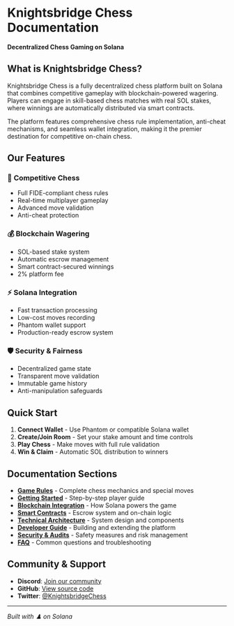 # Knightsbridge Chess Documentation

**Decentralized Chess Gaming on Solana**

## What is Knightsbridge Chess?

Knightsbridge Chess is a fully decentralized chess platform built on Solana that combines competitive gameplay with blockchain-powered wagering. Players can engage in skill-based chess matches with real SOL stakes, where winnings are automatically distributed via smart contracts.

The platform features comprehensive chess rule implementation, anti-cheat mechanisms, and seamless wallet integration, making it the premier destination for competitive on-chain chess.

## Our Features

### 🎯 **Competitive Chess**
- Full FIDE-compliant chess rules
- Real-time multiplayer gameplay
- Advanced move validation
- Anti-cheat protection

### 💰 **Blockchain Wagering**
- SOL-based stake system
- Automatic escrow management  
- Smart contract-secured winnings
- 2% platform fee

### ⚡ **Solana Integration**
- Fast transaction processing
- Low-cost moves recording
- Phantom wallet support
- Production-ready escrow system

### 🛡️ **Security & Fairness**
- Decentralized game state
- Transparent move validation
- Immutable game history
- Anti-manipulation safeguards

## Quick Start

1. **Connect Wallet** - Use Phantom or compatible Solana wallet
2. **Create/Join Room** - Set your stake amount and time controls
3. **Play Chess** - Make moves with full rule validation
4. **Win & Claim** - Automatic SOL distribution to winners

## Documentation Sections

- **[Game Rules](./game-rules.md)** - Complete chess mechanics and special moves
- **[Getting Started](./getting-started.md)** - Step-by-step player guide
- **[Blockchain Integration](./blockchain-integration.md)** - How Solana powers the game
- **[Smart Contracts](./smart-contracts.md)** - Escrow system and on-chain logic
- **[Technical Architecture](./technical-architecture.md)** - System design and components
- **[Developer Guide](./developer-guide.md)** - Building and extending the platform
- **[Security & Audits](./security.md)** - Safety measures and risk management
- **[FAQ](./faq.md)** - Common questions and troubleshooting

## Community & Support

- **Discord**: [Join our community](https://discord.gg/knightsbridge) 
- **GitHub**: [View source code](https://github.com/knightsbridge-chess)
- **Twitter**: [@KnightsbridgeChess](https://twitter.com/knightsbridgechess)

---

*Built with ♟️ on Solana*